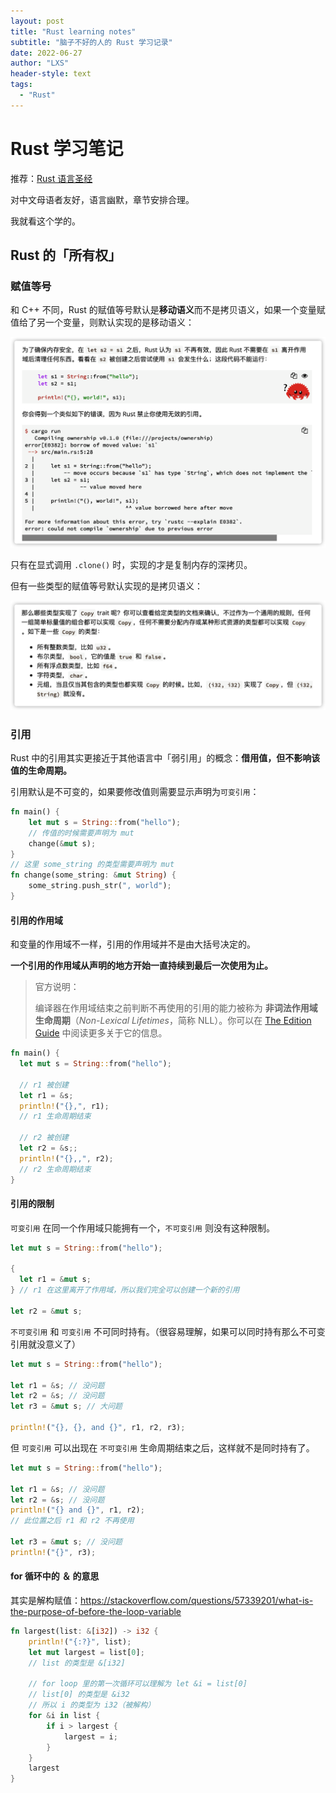 ```yaml
---
layout: post
title: "Rust learning notes"
subtitle: "脑子不好的人的 Rust 学习记录"
date: 2022-06-27
author: "LXS"
header-style: text
tags:
  - "Rust"
---
```


# Rust 学习笔记

推荐：[Rust 语言圣经](https://course.rs/)

对中文母语者友好，语言幽默，章节安排合理。

我就看这个学的。



## Rust 的「所有权」

### 赋值等号

和 C++ 不同，Rust 的赋值等号默认是**移动语义**而不是拷贝语义，如果一个变量赋值给了另一个变量，则默认实现的是移动语义：

![image-20220627133320085](/img/in-post/2022-06-27-rust-learning-notes/image-20220627133320085.png)

只有在显式调用 `.clone()` 时，实现的才是复制内存的深拷贝。

但有一些类型的赋值等号默认实现的是拷贝语义：

![image-20220627133705697](/img/in-post/2022-06-27-rust-learning-notes/image-20220627133705697.png)

### 引用

Rust 中的引用其实更接近于其他语言中「弱引用」的概念：**借用值，但不影响该值的生命周期。**

引用默认是不可变的，如果要修改值则需要显示声明为`可变引用`：

```Rust
fn main() {
    let mut s = String::from("hello");
    // 传值的时候需要声明为 mut
    change(&mut s);
}
// 这里 some_string 的类型需要声明为 mut
fn change(some_string: &mut String) {
    some_string.push_str(", world");
}
```



#### 引用的作用域

和变量的作用域不一样，引用的作用域并不是由大括号决定的。

**一个引用的作用域从声明的地方开始一直持续到最后一次使用为止。**

> 官方说明：
>
> 编译器在作用域结束之前判断不再使用的引用的能力被称为 **非词法作用域生命周期**（*Non-Lexical Lifetimes*，简称 NLL）。你可以在 [The Edition Guide](https://doc.rust-lang.org/edition-guide/rust-2018/ownership-and-lifetimes/non-lexical-lifetimes.html) 中阅读更多关于它的信息。

```rust
fn main() {
  let mut s = String::from("hello");

  // r1 被创建
  let r1 = &s;
  println!("{},", r1);
  // r1 生命周期结束
  
  // r2 被创建
  let r2 = &s;;
  println!("{},,", r2);
  // r2 生命周期结束
}

```



#### 引用的限制

`可变引用` 在同一个作用域只能拥有一个，`不可变引用` 则没有这种限制。

```Rust
let mut s = String::from("hello");

{
  let r1 = &mut s;
} // r1 在这里离开了作用域，所以我们完全可以创建一个新的引用

let r2 = &mut s;
```

`不可变引用` 和 `可变引用` 不可同时持有。（很容易理解，如果可以同时持有那么不可变引用就没意义了）

```Rust
let mut s = String::from("hello");

let r1 = &s; // 没问题
let r2 = &s; // 没问题
let r3 = &mut s; // 大问题

println!("{}, {}, and {}", r1, r2, r3);
```

但 `可变引用` 可以出现在 `不可变引用` 生命周期结束之后，这样就不是同时持有了。

```rust
let mut s = String::from("hello");

let r1 = &s; // 没问题
let r2 = &s; // 没问题
println!("{} and {}", r1, r2);
// 此位置之后 r1 和 r2 不再使用

let r3 = &mut s; // 没问题
println!("{}", r3);
```



#### for 循环中的 ＆ 的意思

其实是解构赋值：https://stackoverflow.com/questions/57339201/what-is-the-purpose-of-before-the-loop-variable

```rust
fn largest(list: &[i32]) -> i32 {
    println!("{:?}", list);
    let mut largest = list[0];
    // list 的类型是 &[i32]
    
    // for loop 里的第一次循环可以理解为 let &i = list[0]
    // list[0] 的类型是 &i32
    // 所以 i 的类型为 i32（被解构）
    for &i in list {
        if i > largest {
            largest = i;
        }
    }
    largest
}
```



